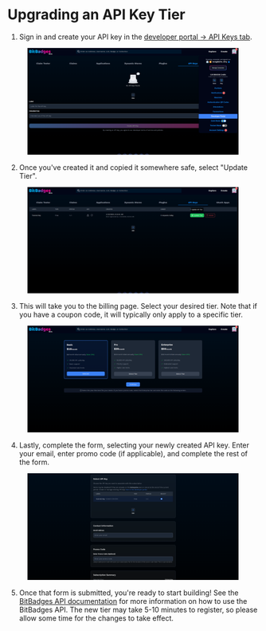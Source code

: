# Upgrading an API Key Tier

1. Sign in and create your API key in the [developer portal -> API Keys tab](https://bitbadges.io/developer).

<figure><img src="../../.gitbook/assets/image (1) (1) (1) (1) (1) (1) (1) (1) (1) (1) (1) (1) (1) (1) (1) (1) (1) (1) (1) (1) (1) (1) (1) (1) (1) (1) (1) (1) (1) (1) (1) (1) (1) (1) (1).png" alt=""><figcaption></figcaption></figure>

2. Once you've created it and copied it somewhere safe, select "Update Tier".

<figure><img src="../../.gitbook/assets/image (2) (1) (1) (1) (1) (1) (1) (1) (1) (1) (1) (1) (1) (1) (1) (1) (1) (1) (1) (1) (1) (1) (1) (1).png" alt=""><figcaption></figcaption></figure>

3. This will take you to the billing page. Select your desired tier. Note that if you have a coupon code, it will typically only apply to a specific tier.

<figure><img src="../../.gitbook/assets/image (4) (1) (1) (1) (1) (1) (1) (1) (1) (1).png" alt=""><figcaption></figcaption></figure>

4. Lastly, complete the form, selecting your newly created API key. Enter your email, enter promo code (if applicable), and complete the rest of the form.

<figure><img src="../../.gitbook/assets/image (5) (1) (1) (1) (1) (1) (1).png" alt=""><figcaption></figcaption></figure>

5. Once that form is submitted, you're ready to start building! See the [BitBadges API documentation](https://docs.bitbadges.io) for more information on how to use the BitBadges API. The new tier may take 5-10 minutes to register, so please allow some time for the changes to take effect.
